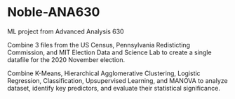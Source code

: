 # Noble-ANA630
ML project from Advanced Analysis 630

Combine 3 files from the US Census, Pennsylvania Redisticting Commission, and
MIT Election Data and Science Lab to create a single datafile for the 2020 November election.  

Combine K-Means, Hierarchical Agglomerative Clustering, 
Logistic Regression, Classification, Upsupervised Learning, and MANOVA to 
analyze dataset, identify key predictors, and evaluate their statistical significance.

